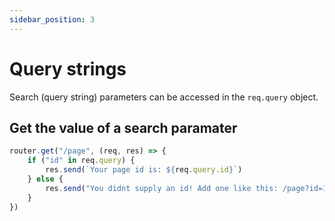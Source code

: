 ```yaml
---
sidebar_position: 3
---
```


# Query strings

Search (query string) parameters can be accessed in the `req.query` object.

## Get the value of a search paramater

```javascript
router.get("/page", (req, res) => {
    if ("id" in req.query) {
        res.send(`Your page id is: ${req.query.id}`)
    } else {
        res.send("You didnt supply an id! Add one like this: /page?id=123")
    }
})
```
